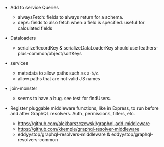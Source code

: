 
- Add to service Queries
    - alwaysFetch: fields to always return for a schema.
    - deps: fields to also fetch when a field is specified. useful for calculated fields
    
- Dataloaders
    - serializeRecordKey & serializeDataLoaderKey should use feathers-plus-common/object/sortKeys

- services
    - metadata to allow paths such as `a-b/c`.
    - allow paths that are not valid JS names

- join-monster
    - seems to have a bug. see test for findUsers.
   
- Register pluggable middleware functions, like in Express, to run before and after GraphQL resolvers. Auth, permissions, filters, etc.
    - https://github.com/alekbarszczewski/graphql-add-middleware
    - https://github.com/kkemple/graphql-resolver-middleware
    - eddyystop/graphql-resolvers-middleware & eddyystop/graphql-resolvers-common